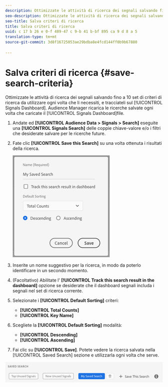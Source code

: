 ```yaml
---
description: Ottimizzate le attività di ricerca dei segnali salvando fino a 10 set di criteri di ricerca da utilizzare ogni volta che li necessiti, e tracciateli sul dashboard. Audience Manager ricarica le ricerche salvate ogni volta che caricate il dashboard.
seo-description: Ottimizzate le attività di ricerca dei segnali salvando fino a 10 set di criteri di ricerca da utilizzare ogni volta che li necessiti, e tracciateli sul dashboard. Audience Manager ricarica le ricerche salvate ogni volta che caricate il dashboard.
seo-title: Salva criteri di ricerca
title: Salva criteri di ricerca
uuid: c 17 b 26 e 0-f 489-47 c 9-b 41 b-bf 895 ca 9 d 8 a 5
translation-type: tm+mt
source-git-commit: 3d8f16725053ae29bdba8e4fcd144ff0b9b67880

---
```



# Salva criteri di ricerca {#save-search-criteria}

Ottimizzate le attività di ricerca dei segnali salvando fino a 10 set di criteri di ricerca da utilizzare ogni volta che li necessiti, e tracciateli sul [!UICONTROL Signals Dashboard]. Audience Manager ricarica le ricerche salvate ogni volta che caricate il [!UICONTROL Signals Dashboard]file.

1. Andate ed **[!UICONTROL Audience Data > Signals > Search]** eseguite una **[!UICONTROL Signals Search]** delle coppie chiave-valore e/o i filtri che desiderate salvare per le ricerche future.
1. Fate clic **[!UICONTROL Save this Search]** su una volta ottenuta i risultati della ricerca.

   ![Risultato passaggio](assets/save-search-criteria.png)
1. Inserite un nome suggestivo per la ricerca, in modo da poterlo identificare in un secondo momento.
1. (Facoltativo) Abilitate l&#39; **[!UICONTROL Track this search result in the dashboard]** opzione se desiderate che il dashboard segnali includa i segnali nel set di ricerca corrente.
1. Selezionate i **[!UICONTROL Default Sorting]** criteri:
   * **[!UICONTROL Total Counts]**
   * **[!UICONTROL Key Name]**
1. Scegliete la **[!UICONTROL Default Sorting]** modalità:
   * **[!UICONTROL Descending]**
   * **[!UICONTROL Ascending]**
1. Fai clic su **[!UICONTROL Save]**. Potete vedere la ricerca salvata nella [!UICONTROL Saved Search] sezione e utilizzarla ogni volta che serve.

![ricerca salvata](assets/saved-search.png)
